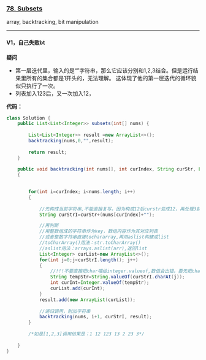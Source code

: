 ### [78. Subsets](https://leetcode.com/problems/subsets/)

array, backtracking, bit manipulation

---

#### V1，自己失败bt

**疑问**
- 第一层迭代里，输入的是“”字符串，那么它应该分别和1,2,3结合。但是运行结果里所有的集合都是1开头的，无法理解。
这体现了他的第一层迭代的循环貌似只执行了一次。
- 列表加入123后，又一次加入12，

**代码：**
```java
class Solution {
    public List<List<Integer>> subsets(int[] nums) {
        
        List<List<Integer>> result =new ArrayList<>();
        backtracking(nums,0,"",result);
        
        return result;
    }
    
    public void backtracking(int nums[], int curIndex, String curStr, List<List<Integer>> result)
    {

        
        for(int i=curIndex; i<nums.length; i++)
        {
            
            //先构成当前字符串,不能直接复写，因为构成12后curstr变成12，再处理3就没办法实现13了
            String curStrI=curStr+(nums[curIndex]+"");

            //再判断
            //用整数组成的字符串作为key，数组内容作为其对应列表
            //或者整数字符串直接tochararray,再用aslist构建成list
            //toCharArray()用法：str.toCharArray()
            //aslist用法：arrays.aslist(arr),返回list
            List<Integer> curList=new ArrayList<>();
            for(int j=0;j<curStrI.length(); j++)
            {
                //!!!不要直接把char喂给integer.valueof,数值会出错。要先把char变成string再喂给integer.valueof
                String tempStr=String.valueOf(curStrI.charAt(j));
                int curInt=Integer.valueOf(tempStr);
                curList.add(curInt);
            }
            result.add(new ArrayList(curList));
            
            //递归调用，附加字符串
            backtracking(nums, i+1, curStrI, result);
        }
        
        /*如是[1,2,3]调用结果是：1 12 123 13 2 23 3*/
        
    }
}
```
